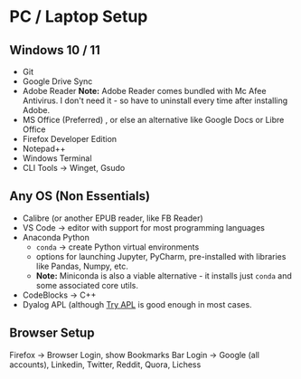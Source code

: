 # PC / Laptop Setup

## Windows 10 / 11
- Git
- Google Drive Sync
- Adobe Reader 
  **Note:** Adobe Reader comes bundled with Mc Afee Antivirus. I don't need it - so have to uninstall every time after installing Adobe.
- MS Office (Preferred) , or else an alternative like Google Docs or Libre Office
- Firefox Developer Edition
- Notepad++
- Windows Terminal
- CLI Tools -> Winget, Gsudo


## Any OS (Non Essentials)
- Calibre (or another EPUB reader, like FB Reader)
- VS Code -> editor with support for most programming languages
- Anaconda Python 
  - `conda` -> create Python virtual environments
  - options for launching Jupyter, PyCharm, pre-installed with libraries like Pandas, Numpy, etc.
  - **Note:** Miniconda is also a viable alternative - it installs just `conda` and some associated core utils.
- CodeBlocks -> C++
- Dyalog APL (although [Try APL](tryapl.org) is good enough in most cases.


## Browser Setup
Firefox -> Browser Login, show Bookmarks Bar
Login -> Google (all accounts), Linkedin, Twitter, Reddit, Quora, Lichess




